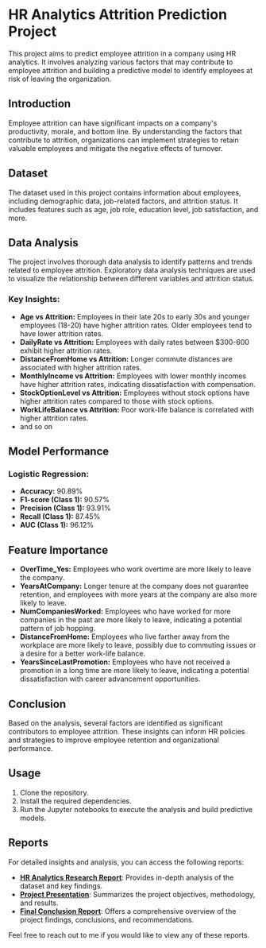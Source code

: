 # HR Analytics Attrition Prediction Project

This project aims to predict employee attrition in a company using HR analytics. It involves analyzing various factors that may contribute to employee attrition and building a predictive model to identify employees at risk of leaving the organization.

## Introduction

Employee attrition can have significant impacts on a company's productivity, morale, and bottom line. By understanding the factors that contribute to attrition, organizations can implement strategies to retain valuable employees and mitigate the negative effects of turnover.

## Dataset

The dataset used in this project contains information about employees, including demographic data, job-related factors, and attrition status. It includes features such as age, job role, education level, job satisfaction, and more.

## Data Analysis

The project involves thorough data analysis to identify patterns and trends related to employee attrition. Exploratory data analysis techniques are used to visualize the relationship between different variables and attrition status.

### Key Insights:

- **Age vs Attrition:** Employees in their late 20s to early 30s and younger employees (18-20) have higher attrition rates. Older employees tend to have lower attrition rates.
- **DailyRate vs Attrition:** Employees with daily rates between $300-600 exhibit higher attrition rates.
- **DistanceFromHome vs Attrition:** Longer commute distances are associated with higher attrition rates.
- **MonthlyIncome vs Attrition:** Employees with lower monthly incomes have higher attrition rates, indicating dissatisfaction with compensation.
- **StockOptionLevel vs Attrition:** Employees without stock options have higher attrition rates compared to those with stock options.
- **WorkLifeBalance vs Attrition:** Poor work-life balance is correlated with higher attrition rates.
- and so on

## Model Performance

### Logistic Regression:

- **Accuracy:** 90.89%
- **F1-score (Class 1):** 90.57%
- **Precision (Class 1):** 93.91%
- **Recall (Class 1):** 87.45%
- **AUC (Class 1):** 96.12%

## Feature Importance

- **OverTime_Yes:** Employees who work overtime are more likely to leave the company.
- **YearsAtCompany:** Longer tenure at the company does not guarantee retention, and employees with more years at the company are also more likely to leave.
- **NumCompaniesWorked:** Employees who have worked for more companies in the past are more likely to leave, indicating a potential pattern of job hopping.
- **DistanceFromHome:** Employees who live farther away from the workplace are more likely to leave, possibly due to commuting issues or a desire for a better work-life balance.
- **YearsSinceLastPromotion:** Employees who have not received a promotion in a long time are more likely to leave, indicating a potential dissatisfaction with career advancement opportunities.

## Conclusion

Based on the analysis, several factors are identified as significant contributors to employee attrition. These insights can inform HR policies and strategies to improve employee retention and organizational performance.

## Usage

1. Clone the repository.
2. Install the required dependencies.
3. Run the Jupyter notebooks to execute the analysis and build predictive models.

## Reports

For detailed insights and analysis, you can access the following reports:

- [**HR Analytics Research Report**](https://github.com/vn33/HR-Analytics-Attrition-Prediction-Project/blob/master/HR_Analytics_Report.pdf): Provides in-depth analysis of the dataset and key findings.
- [**Project Presentation**](https://github.com/vn33/HR-Analytics-Attrition-Prediction-Project/blob/master/EMP_ATTRITION_PPT_REPORT_VishalNaik.pdf): Summarizes the project objectives, methodology, and results.
- [**Final Conclusion Report**](https://github.com/vn33/HR-Analytics-Attrition-Prediction-Project/blob/master/final%20conclusion.pdf): Offers a comprehensive overview of the project findings, conclusions, and recommendations.

Feel free to reach out to me if you would like to view any of these reports.


